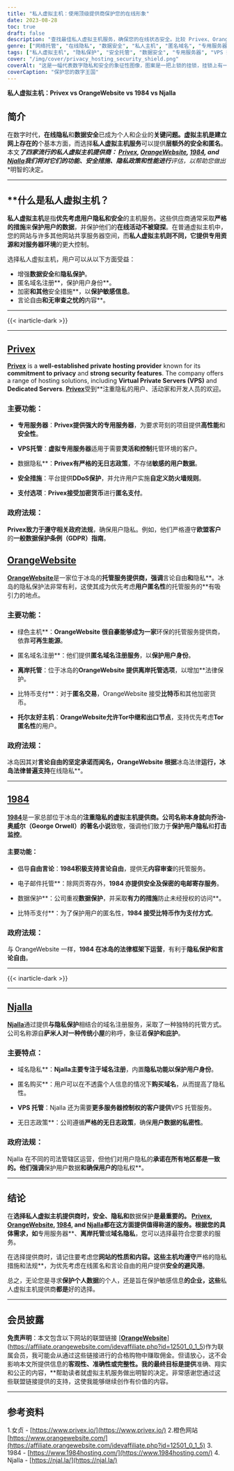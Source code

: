 ```yaml
---
title: "私人虚拟主机：使用顶级提供商保护您的在线形象"
date: 2023-08-28
toc: true
draft: false
description: "查找最佳私人虚拟主机服务，确保您的在线状态安全。比较 Privex、OrangeWebsite、1984 和 Njalla，了解一流的隐私和安全性。"
genre: ["网络托管", "在线隐私", "数据安全", "私人主机", "匿名域名", "专用服务器", "VPS 托管", "数据保护", "言论自由", "比特币支付"]
tags: ["私人虚拟主机", "隐私保护", "安全托管", "数据安全", "专用服务器", "VPS 托管", "匿名域名注册", "离岸托管", "比特币支付", "支持 Tor 的主机", "言论自由", "电子邮件托管", "无日志政策", "数据隐私", "虚拟主机比较", "互联网隐私", "网站安全", "在线匿名", "虚拟主机提供商", "虚拟主机评论", "网络托管服务", "顶级托管公司", "冰岛托管", "绿色托管", "虚拟主机功能", "域名隐私", "VPS 托管服务", "注重隐私的托管服务", "匿名购买", "互联网自由"]
cover: "/img/cover/privacy_hosting_security_shield.png"
coverAlt: "这是一幅代表数字隐私和安全的象征性图像，图案是一把上锁的挂锁，挂锁上有一个盾牌标志，传达了保护数据和在线匿名的理念。"
coverCaption: "保护您的数字王国"
---
```


**私人虚拟主机：Privex vs OrangeWebsite vs 1984 vs Njalla**

## **简介**

在数字时代，**在线隐私**和**数据安全**已成为个人和企业的**关键问题。**虚拟主机**是建立网上存在的**个基本方面，而选择**私人虚拟主机服务**可以提供**层额外的安全和匿名**。本文***了四家流行的私人虚拟主机提供商： [**Privex**](https://www.privex.io/), [**OrangeWebsite**](https://affiliate.orangewebsite.com/idevaffiliate.php?id=12501_0_1_5), [**1984**](https://www.1984hosting.com/), and [**Njalla**](https://njal.la/)我们将对它们的功能、安全措施、隐私政策和性能进行**评估，以帮助您做出**明智的决定。

______

## **什么是私人虚拟主机？

**私人虚拟主机**是指**优先考虑用户隐私和安全**的主机服务。这些供应商通常采取**严格的措施**来**保护用户的数据**，并保护他们的**在线活动不被窥探**。在普通虚拟主机中，您的网站与许多其他网站共享服务器空间，而**私人虚拟主机则不同，它提供专用资源和对服务器环境**的更大控制。

选择私人虚拟主机，用户可以从以下方面受益：

- 增强**数据安全**和**隐私保护**。
- 匿名域名注册**，保护用户身份**。
- 加密**和其他**安全措施**，以**保护敏感信息**。
- 言论自由**和无审查之忧的**内容**。
______
{{< inarticle-dark >}}
______

## [**Privex**](https://www.privex.io/)

[**Privex**](https://www.privex.io/) is a **well-established private hosting provider** known for its **commitment to privacy** and **strong security features**. The company offers a range of hosting solutions, including **Virtual Private Servers (VPS)** and **Dedicated Servers**. [**Privex**](https://www.privex.io/)受到**注重隐私的用户、活动家和开发人员的欢迎。

### **主要功能**：

- **专用服务器**：**Privex提供强大的专用服务器**，为要求苛刻的项目提供**高性能**和**安全性**。

- **VPS托管**：**虚拟专用服务器**适用于需要**灵活和控制**托管环境的客户。

- 数据隐私**：**Privex有严格的无日志政策**，不存储**敏感的用户数据**。

- **安全措施**：平台提供**DDoS保护**，并允许用户实施**自定义防火墙规则**。

- **支付选项**：**Privex接受加密货币**进行**匿名支付**。

### **政府法规**：

**Privex致力于遵守相关政府法规**，确保用户隐私。例如，他们严格遵守**欧盟客户**的**一般数据保护条例（GDPR）指南**。

## [**OrangeWebsite**](https://affiliate.orangewebsite.com/idevaffiliate.php?id=12501_0_1_5)

[**OrangeWebsite**](https://affiliate.orangewebsite.com/idevaffiliate.php?id=12501_0_1_5)是一家位于冰岛的**托管服务提供商，强调**言论自由**和**隐私**。冰岛的隐私保护法非常有利，这使其成为优先考虑**用户匿名性**的托管服务的**有吸引力的地点。

### **主要功能**：

- 绿色主机**：**OrangeWebsite 很自豪能够成为一家**环保的托管服务提供商，依靠**可再生能源**。

- 匿名域名注册**：他们提供**匿名域名注册服务**，以**保护用户身份**。

- **离岸托管**：位于冰岛的**OrangeWebsite 提供离岸托管选项**，以增加**法律保护。

- 比特币支付**：对于**匿名交易**，OrangeWebsite 接受**比特币**和其他加密货币。

- **托尔友好主机**：**OrangeWebsite允许Tor中继和出口节点**，支持优先考虑**Tor匿名性**的用户。

### **政府法规**：

冰岛因其对**言论自由的坚定承诺而闻名，OrangeWebsite 根据**冰岛法律**运行，冰岛法律普遍支持**在线隐私**。

______

## [**1984**](https://www.1984hosting.com/)

[**1984**](https://www.1984hosting.com/)是一家总部位于冰岛的**注重隐私的虚拟主机提供商。公司名称本身就向乔治-奥威尔（George Orwell）的著名小说**致敬，强调他们致力于**保护用户隐私**和**打击监控**。

#### **主要功能**：

- 倡导**自由言论**：**1984积极支持言论自由**，提供无**内容审查**的托管服务。

- 电子邮件托管**：除网页寄存外，**1984 亦提供安全及保密的电邮寄存服务**。

- 数据保护**：公司重视**数据保护**，并采取**有力的措施**防止未经授权的访问**。

- 比特币支付**：为了保护用户的匿名性，**1984 接受比特币作为支付方式**。

### **政府法规**：

与 OrangeWebsite 一样，**1984 在冰岛的法律框架下运营**，有利于**隐私保护和言论自由**。

______
{{< inarticle-dark >}}
______

## [**Njalla**](https://njal.la/)

[**Njalla**](https://njal.la/)通过提供**与隐私保护**相结合的域名注册服务，采取了一种独特的托管方式。公司名称源自**萨米人对一种传统小屋**的称呼，象征着**保护和庇护**。

### **主要特点**：

- 域名隐私**：**Njalla主要专注于域名注册**，内置**隐私功能以保护用户身份**。

- 匿名购买**：用户可以在不透露个人信息的情况下**购买域名**，从而提高了隐私性。

- **VPS 托管**：Njalla 还为需要**更多服务器控制权的客户提供**VPS 托管服务。

- 无日志政策**：公司遵循**严格的无日志政策**，确保**用户数据的私密性**。

### **政府法规**：

Njalla 在不同的司法管辖区运营，但他们对用户隐私的**承诺在所有地区都是一致的。他们强调**保护用户数据**和确保用户的**隐私权**。


______

## 结论

在**选择私人虚拟主机提供商时，**安全**、**隐私**和**数据保护**是最重要的。 [**Privex**](https://www.privex.io/), [**OrangeWebsite**](https://affiliate.orangewebsite.com/idevaffiliate.php?id=12501_0_1_5), [**1984**](https://www.1984hosting.com/), and [**Njalla**](https://njal.la/)都在这方面提供值得称道的服务。根据您的具体需求，如**专用服务器**、**离岸托管**或**域名隐私**，您可以选择最符合您要求的服务。

在选择提供商时，请记住要考虑您**网站的性质和内容。这些主机均遵守**严格的隐私措施和法规**，为优先考虑在线匿名和言论自由的用户提供**安全的避风港**。

总之，无论您是寻求**保护个人数据**的个人，还是旨在保护敏感信息**的企业，这些**私人虚拟主机提供商**都是**好的选择。

______

## **会员披露**

**免责声明**：本文包含以下网站的联盟链接 [[**OrangeWebsite**](https://affiliate.orangewebsite.com/idevaffiliate.php?id=12501_0_1_5)](https://affiliate.orangewebsite.com/idevaffiliate.php?id=12501_0_1_5)作为联属会员，我可能会从通过这些链接进行的合格购物中赚取佣金。但请放心，这不会影响本文所提供信息的**客观性、准确性或完整性。我的最终目标是提供**准确、翔实和公正的内容，**帮助读者就虚拟主机服务做出明智的决定。非常感谢您通过这些联盟链接提供的支持，这使我能够继续创作有价值的内容。

______


## 参考资料

1.女贞 - [https://www.privex.io/](https://www.privex.io/)
2.橙色网站 [https://www.orangewebsite.com/](https://affiliate.orangewebsite.com/idevaffiliate.php?id=12501_0_1_5)
3. 1984 - [https://www.1984hosting.com/](https://www.1984hosting.com/)
4. Njalla - [https://njal.la/](https://njal.la/)

